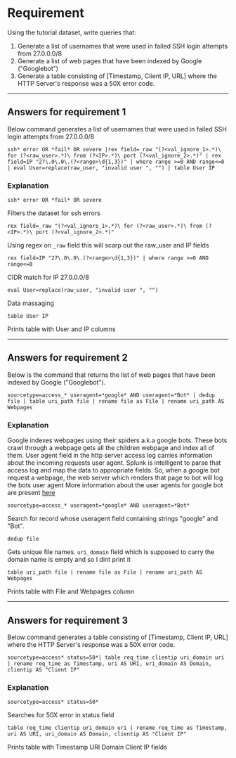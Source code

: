 # Requirement 

Using the tutorial dataset, write queries that:
1. Generate a list of usernames that were used in failed SSH login attempts from 27.0.0.0/8
2. Generate a list of web pages that have been indexed by Google ("Googlebot")
3. Generate a table consisting of [Timestamp, Client IP, URL] where the HTTP Server's
response was a 50X error code.

------

## Answers for requirement 1
Below command generates a list of usernames that were used in failed SSH login attempts from 27.0.0.0/8
```
ssh* error OR *fail* OR severe |rex field=_raw "(?<val_ignore_1>.*)\ for (?<raw_user>.*)\ from (?<IP>.*)\ port (?<val_ignore_2>.*)" | rex field=IP "27\.0\.0\.(?<range>\d{1,3})" | where range >=0 AND range<=8 | eval User=replace(raw_user, "invalid user ", "") | table User IP
```

### Explanation
```
ssh* error OR *fail* OR severe
```
Filters the dataset for ssh errors

```
rex field=_raw "(?<val_ignore_1>.*)\ for (?<raw_user>.*)\ from (?<IP>.*)\ port (?<val_ignore_2>.*)" 
```
Using regex on `_raw` field this will scarp out the raw_user and IP fields

```
rex field=IP "27\.0\.0\.(?<range>\d{1,3})" | where range >=0 AND range<=8
```
CIDR match for IP 27.0.0.0/8

```
eval User=replace(raw_user, "invalid user ", "")
```
Data massaging 

```
table User IP
```
Prints table with User and IP columns

------
## Answers for requirement 2
Below is the command that returns the list of web pages that have been indexed by Google ("Googlebot").
```
sourcetype=access_* useragent=*google* AND useragent=*Bot* | dedup file | table uri_path file | rename file as File | rename uri_path AS Webpages
```

### Explanation
Google indexes webpages using their spiders a.k.a google bots. These bots crawl through a webpage gets all the children webpage and index all of them. User agent field in the http server access log carries information about the incoming requests user agent. Splunk is intelligent to parse that access log and map the data to appropriate fields. So, when a google bot request a webpage, the web server which renders that page to bot will log the bots user agent 
More information about the user agents for google bot are present [here](https://support.google.com/webmasters/answer/1061943?hl=en)
```
sourcetype=access_* useragent=*google* AND useragent=*Bot* 
```
Search for record whose useragent field containing strings "google" and "Bot". 

```
dedup file
```
Gets unique file names. `uri_domain` field which is supposed to carry the domain name is empty and so I dint print it 

```
table uri_path file | rename file as File | rename uri_path AS Webpages
```
Prints table with File and Webpages column

------
## Answers for requirement 3
Below command generates a table consisting of [Timestamp, Client IP, URL] where the HTTP Server's response was a 50X error code.
```
sourcetype=access* status=50*| table req_time clientip uri_domain uri | rename req_time as Timestamp, uri AS URI, uri_domain AS Domain, clientip AS "Client IP"
```

### Explanation
```
sourcetype=access* status=50*
```
Searches for 50X error in status field

```
table req_time clientip uri_domain uri | rename req_time as Timestamp, uri AS URI, uri_domain AS Domain, clientip AS "Client IP"
```
Prints table with Timestamp URI Domain Client IP fields
